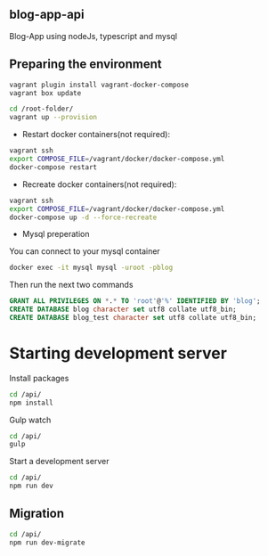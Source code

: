 ## blog-app-api

Blog-App using nodeJs, typescript and mysql

## Preparing the environment
```sh
vagrant plugin install vagrant-docker-compose
vagrant box update

cd /root-folder/
vagrant up --provision
```

- Restart docker containers(not required):

```sh
vagrant ssh
export COMPOSE_FILE=/vagrant/docker/docker-compose.yml
docker-compose restart
```

- Recreate docker containers(not required):

```sh
vagrant ssh
export COMPOSE_FILE=/vagrant/docker/docker-compose.yml
docker-compose up -d --force-recreate
```

 - Mysql preperation

You can connect to your mysql container
 ```sh
docker exec -it mysql mysql -uroot -pblog
 ```
 
 Then run the next two commands
 ```sql
 GRANT ALL PRIVILEGES ON *.* TO 'root'@'%' IDENTIFIED BY 'blog';
 CREATE DATABASE blog character set utf8 collate utf8_bin;
 CREATE DATABASE blog_test character set utf8 collate utf8_bin;
 ```

# Starting development server

Install packages
 ```sh
cd /api/
npm install
```

Gulp watch
 ```sh
cd /api/
gulp
```

Start a development server
 ```sh
cd /api/
npm run dev
```

## Migration

```sh
cd /api/
npm run dev-migrate
 ```